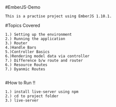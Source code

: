 #EmberJS-Demo
````
This is a practise project using EmberJS 1.10.1.

````

#Topics Covered
```
1.) Setting up the environment
2.) Running the application
3.) Router
4.)Handle Bars
5.)Controller Basics
6.)Rendering model data via controller
7.) Difference b/w route and router
6.) Resource Routes
7.) Dyanmic Routes


```


#How to Run !!
```
1.) install live-server using npm
2.) cd to project folder
3.) live-server
```